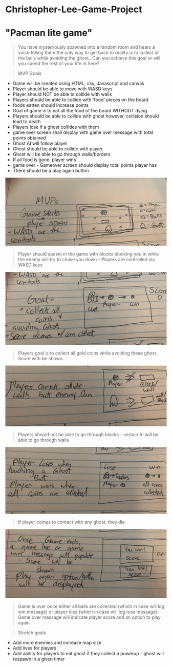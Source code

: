 # Christopher-Lee-Game-Project 
# "Pacman lite game" 
>You have mysteriously spawned into a random room and hears a voice telling them the only way to get back to reality is to collect all the balls while avoiding the ghost...Can you achieve this goal or will you spend the rest of your life in here?

>MVP Goals 
- Game will be created using HTML, css, Javascript and canvas 
- Player should be able to move with WASD keys
- Player should NOT be able to collide with walls 
- Players should be able to collide with 'food' pieces on the board
- foods eatten should increase points
- Goal of game is to eat all the food of the board WITHOUT dying
- Players should be able to collide with ghost however, collision should lead to death
- Players lose if a ghost collides with them 
- game over screen shall display with game over message with total points obtained 
- Ghost AI will follow player
- Ghost should be able to collide with player 
- Ghost will be able to go through walls/borders
- If all food is gone, player wins
- game over - Gameover screen should display total points player has
- There should be a play again button


![](images/IMG_1484.jpg)
>Player should spawn in the game with blocks blocking you in while the enemy will try to chase you down - Players are controlled via WASD keys 

![](images/IMG_1485.jpg)
>Players goal is to collect all  gold coins while avoiding these ghost. Score with be shown.

![](images/IMG_1486.jpg)
>Players should not be able to go through blocks - certain AI will be able to go through walls 

![](images/IMG_1487.jpg)
>If player comes to contact with any ghost, they die


![](images/IMG_1488.jpg)
>Game is over once either all balls are collected (which in case will log win message) or player dies (which in case will log lose message). Game over message will indicate player score and an option to play again


>Stretch goals 
- Add more enemies and increase map size
- Add lives for players
- Add ability for players to eat ghost if they collect a powerup - ghost will respawn in a given timer